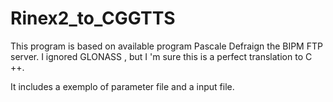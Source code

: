 # Rinex2_to_CGGTTS

This program is based on available program Pascale Defraign the BIPM FTP server.
I ignored GLONASS , but I 'm sure this is a perfect translation to C ++.

It includes a exemplo of parameter file and a input file.
